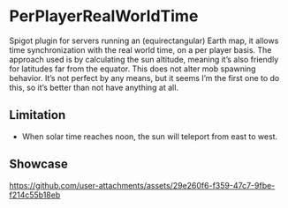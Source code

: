 # PerPlayerRealWorldTime
Spigot plugin for servers running an (equirectangular) Earth map, it allows time synchronization with the real world time, on a per player basis. The approach used is by calculating the sun altitude, meaning it’s also friendly for latitudes far from the equator. This does not alter mob spawning behavior. It’s not perfect by any means, but it seems I’m the first one to do this, so it’s better than not have anything at all.

## Limitation
- When solar time reaches noon, the sun will teleport from east to west.

## Showcase
https://github.com/user-attachments/assets/29e260f6-f359-47c7-9fbe-f214c55b18eb
